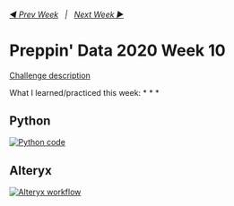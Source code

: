 <h6><a href="..\preppin-data-2020-09\README.md">◀  Prev Week</a>&nbsp;&nbsp;&nbsp;|&nbsp;&nbsp;&nbsp;<a href="..\preppin-data-2020-11\README.md">Next Week  ▶</a></h6>

# Preppin' Data 2020 Week 10

[Challenge description](https://preppindata.blogspot.com/)

What I learned/practiced this week:
*
*
*

## Python
<a href="preppin-data-2020-10.py">
<img src="img-python-code-2020-10.png?raw=true" alt="Python code">
</a>

## Alteryx
<a href="preppin-data-2020-10.yxzp">
<img src="img-alteryx-2020-10.png?raw=true" alt="Alteryx workflow">
</a>
